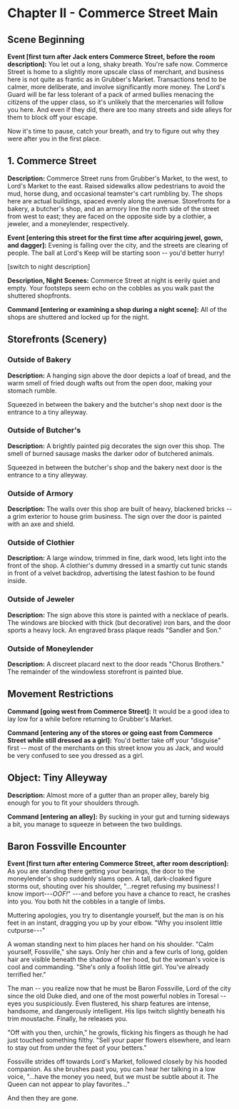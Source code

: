 # Chapter II - Commerce Street Main

## Scene Beginning

**Event [first turn after Jack enters Commerce Street, before the room description]:** 
You let out a long, shaky breath. You're safe now. Commerce Street is home to a slightly more upscale class of merchant, and business here is not quite as frantic as in Grubber's Market. Transactions tend to be calmer, more deliberate, and involve significantly more money. The Lord's Guard will be far less tolerant of a pack of armed bullies menacing the citizens of the upper class, so it's unlikely that the mercenaries will follow you here. And even if they did, there are too many streets and side alleys for them to block off your escape.

Now it's time to pause, catch your breath, and try to figure out why they were after you in the first place.

## 1. Commerce Street

**Description:** 
Commerce Street runs from Grubber's Market, to the west, to Lord's Market to the east. Raised sidewalks allow pedestrians to avoid the mud, horse dung, and occasional teamster's cart rumbling by. The shops here are actual buildings, spaced evenly along the avenue. Storefronts for a bakery, a butcher's shop, and an armory line the north side of the street from west to east; they are faced on the opposite side by a clothier, a jeweler, and a moneylender, respectively.

**Event [entering this street for the first time after acquiring jewel, gown, and dagger]:** 
Evening is falling over the city, and the streets are clearing of people. The ball at Lord's Keep will be starting soon -- you'd better hurry!

[switch to night description]

**Description, Night Scenes:** 
Commerce Street at night is eerily quiet and empty. Your footsteps seem echo on the cobbles as you walk past the shuttered shopfronts.

**Command [entering or examining a shop during a night scene]:** 
All of the shops are shuttered and locked up for the night.

## Storefronts (Scenery)

### Outside of Bakery
**Description:** 
A hanging sign above the door depicts a loaf of bread, and the warm smell of fried dough wafts out from the open door, making your stomach rumble.

Squeezed in between the bakery and the butcher's shop next door is the entrance to a tiny alleyway.

### Outside of Butcher's
**Description:** 
A brightly painted pig decorates the sign over this shop. The smell of burned sausage masks the darker odor of butchered animals.

Squeezed in between the butcher's shop and the bakery next door is the entrance to a tiny alleyway.

### Outside of Armory
**Description:** 
The walls over this shop are built of heavy, blackened bricks -- a grim exterior to house grim business. The sign over the door is painted with an axe and shield.

### Outside of Clothier
**Description:** 
A large window, trimmed in fine, dark wood, lets light into the front of the shop. A clothier's dummy dressed in a smartly cut tunic stands in front of a velvet backdrop, advertising the latest fashion to be found inside.

### Outside of Jeweler
**Description:** 
The sign above this store is painted with a necklace of pearls. The windows are blocked with thick (but decorative) iron bars, and the door sports a heavy lock. An engraved brass plaque reads "Sandler and Son."

### Outside of Moneylender
**Description:** 
A discreet placard next to the door reads "Chorus Brothers." The remainder of the windowless storefront is painted blue.

## Movement Restrictions

**Command [going west from Commerce Street]:** 
It would be a good idea to lay low for a while before returning to Grubber's Market.

**Command [entering any of the stores or going east from Commerce Street while still dressed as a girl]:** 
You'd better take off your "disguise" first -- most of the merchants on this street know you as Jack, and would be very confused to see you dressed as a girl.

## Object: Tiny Alleyway

**Description:** 
Almost more of a gutter than an proper alley, barely big enough for you to fit your shoulders through.

**Command [entering an alley]:** 
By sucking in your gut and turning sideways a bit, you manage to squeeze in between the two buildings.

## Baron Fossville Encounter

**Event [first turn after entering Commerce Street, after room description]:** 
As you are standing there getting your bearings, the door to the moneylender's shop suddenly slams open. A tall, dark-cloaked figure storms out, shouting over his shoulder, "...regret refusing my business! I know import---*OOF!*" ---and before you have a chance to react, he crashes into you. You both hit the cobbles in a tangle of limbs.

Muttering apologies, you try to disentangle yourself, but the man is on his feet in an instant, dragging you up by your elbow. "Why you insolent little cutpurse---"

A woman standing next to him places her hand on his shoulder. "Calm yourself, Fossville," she says. Only her chin and a few curls of long, golden hair are visible beneath the shadow of her hood, but the woman's voice is cool and commanding. "She's only a foolish little girl. You've already terrified her."

The man -- you realize now that he must be Baron Fossville, Lord of the city since the old Duke died, and one of the most powerful nobles in Toresal -- eyes you suspiciously. Even flustered, his sharp features are intense, handsome, and dangerously intelligent. His lips twitch slightly beneath his trim moustache. Finally, he releases you.

"Off with you then, urchin," he growls, flicking his fingers as though he had just touched something filthy. "Sell your paper flowers elsewhere, and learn to stay out from under the feet of your betters."

Fossville strides off towards Lord's Market, followed closely by his hooded companion. As she brushes past you, you can hear her talking in a low voice, "...have the money you need, but we must be subtle about it. The Queen can not appear to play favorites..."

And then they are gone.
